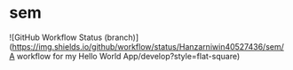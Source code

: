 # sem
![GitHub Workflow Status (branch)](https://img.shields.io/github/workflow/status/Hanzarniwin40527436/sem/A workflow for my Hello World App/develop?style=flat-square)
